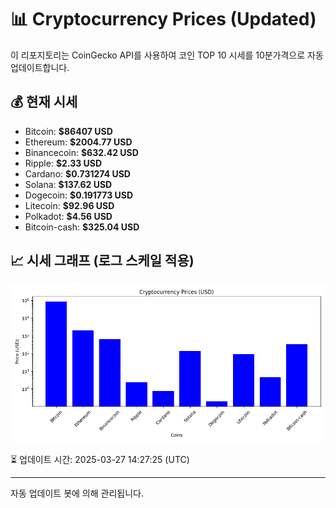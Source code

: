 
# 📊 Cryptocurrency Prices (Updated)

이 리포지토리는 CoinGecko API를 사용하여 코인 TOP 10 시세를 10분가격으로 자동 업데이트합니다.

## 💰 현재 시세
- Bitcoin: **$86407 USD**
- Ethereum: **$2004.77 USD**
- Binancecoin: **$632.42 USD**
- Ripple: **$2.33 USD**
- Cardano: **$0.731274 USD**
- Solana: **$137.62 USD**
- Dogecoin: **$0.191773 USD**
- Litecoin: **$92.96 USD**
- Polkadot: **$4.56 USD**
- Bitcoin-cash: **$325.04 USD**

## 📈 시세 그래프 (로그 스케일 적용)
![Crypto Prices](crypto_prices.png)

⏳ 업데이트 시간: 2025-03-27 14:27:25 (UTC)

---
자동 업데이트 봇에 의해 관리됩니다.
